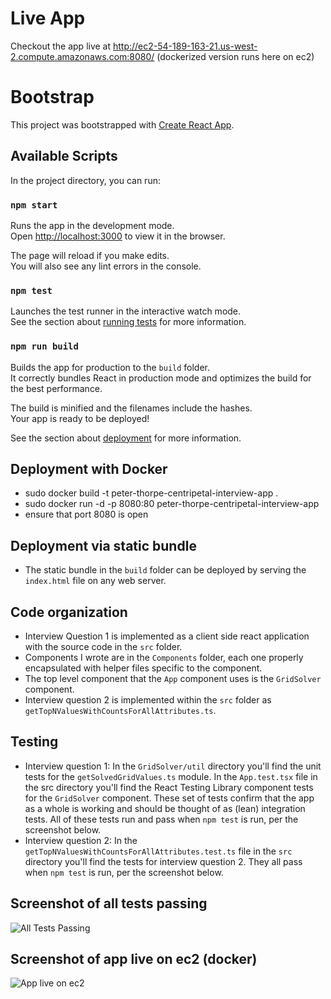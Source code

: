 # Live App
Checkout the app live at http://ec2-54-189-163-21.us-west-2.compute.amazonaws.com:8080/ (dockerized version runs here on ec2)

# Bootstrap

This project was bootstrapped with [Create React App](https://github.com/facebook/create-react-app).

## Available Scripts

In the project directory, you can run:

### `npm start`

Runs the app in the development mode.\
Open [http://localhost:3000](http://localhost:3000) to view it in the browser.

The page will reload if you make edits.\
You will also see any lint errors in the console.

### `npm test`

Launches the test runner in the interactive watch mode.\
See the section about [running tests](https://facebook.github.io/create-react-app/docs/running-tests) for more information.

### `npm run build`

Builds the app for production to the `build` folder.\
It correctly bundles React in production mode and optimizes the build for the best performance.

The build is minified and the filenames include the hashes.\
Your app is ready to be deployed!

See the section about [deployment](https://facebook.github.io/create-react-app/docs/deployment) for more information.

## Deployment with Docker
- sudo docker build -t peter-thorpe-centripetal-interview-app .
- sudo docker run -d -p 8080:80 peter-thorpe-centripetal-interview-app
- ensure that port 8080 is open

## Deployment via static bundle
- The static bundle in the `build` folder can be deployed by serving the `index.html` file on any web server. 

## Code organization
- Interview Question 1 is implemented as a client side react application with the source code in the `src` folder. 
- Components I wrote are in the `Components` folder, each one properly encapsulated with helper files specific to the component. 
- The top level component that the `App` component uses is the `GridSolver` component. 
- Interview question 2 is implemented within the `src` folder as `getTopNValuesWithCountsForAllAttributes.ts`. 

## Testing
- Interview question 1: In the `GridSolver/util` directory you'll find the unit tests for the `getSolvedGridValues.ts` module. In the `App.test.tsx` file in the src directory you'll find the React Testing Library component tests for the `GridSolver` component. These set of tests confirm that the app as a whole is working and should be thought of as (lean) integration tests. All of these tests run and pass when `npm test` is run, per the screenshot below.
- Interview question 2: In the `getTopNValuesWithCountsForAllAttributes.test.ts` file in the `src` directory you'll find the tests for interview question 2. They all pass when `npm test` is run, per the screenshot below. 

## Screenshot of all tests passing 
![All Tests Passing](https://user-images.githubusercontent.com/2890669/284021886-ffe5aebf-ea5d-4025-b81e-3fea44f4ab11.png)

## Screenshot of app live on ec2 (docker)
![App live on ec2](https://user-images.githubusercontent.com/2890669/284021895-5006aecc-0aef-4f75-abd8-e66c6d430ae8.png)
